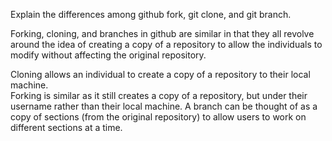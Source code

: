 Explain the differences among github fork, git clone, and git branch.

Forking, cloning, and branches in github are similar in that they all revolve around the idea of creating a copy of a repository to allow the individuals to modify without affecting the original repository.

Cloning allows an individual to create a copy of a repository to their local machine.  
Forking is similar as it still creates a copy of a repository, but under their username rather than their local machine.
A branch can be thought of as a copy of sections (from the original repository) to allow users to work on different sections at a time.
